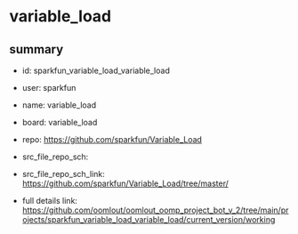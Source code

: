 # variable_load
 
## summary 
* id: sparkfun_variable_load_variable_load
* user: sparkfun
* name: variable_load
* board: variable_load
* repo: https://github.com/sparkfun/Variable_Load



* src_file_repo_sch: 
* src_file_repo_sch_link: https://github.com/sparkfun/Variable_Load/tree/master/
* full details link: https://github.com/oomlout/oomlout_oomp_project_bot_v_2/tree/main/projects/sparkfun_variable_load_variable_load/current_version/working  







